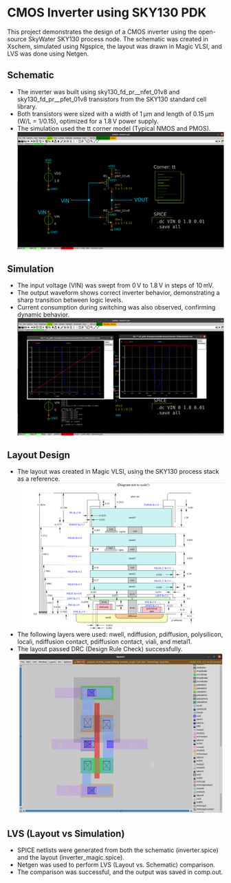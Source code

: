 # CMOS Inverter using SKY130 PDK
This project demonstrates the design of a CMOS inverter using the open-source SkyWater SKY130 process node. The schematic was created in Xschem, simulated using Ngspice, the layout was drawn in Magic VLSI, and LVS was done using Netgen.
## Schematic
- The inverter was built using sky130_fd_pr__nfet_01v8 and sky130_fd_pr__pfet_01v8 transistors from the SKY130 standard cell library.
- Both transistors were sized with a width of 1 µm and length of 0.15 µm (W/L = 1/0.15), optimized for a 1.8 V power supply.
- The simulation used the tt corner model (Typical NMOS and PMOS).
![Schematic](images/schematic.png)
## Simulation
- The input voltage (VIN) was swept from 0 V to 1.8 V in steps of 10 mV.
- The output waveform shows correct inverter behavior, demonstrating a sharp transition between logic levels.
- Current consumption during switching was also observed, confirming dynamic behavior.
![Simulation](images/simulation.png)
## Layout Design 
- The layout was created in Magic VLSI, using the SKY130 process stack as a reference.
![Process stack](images/process_stack.png)
- The following layers were used: nwell, ndiffusion, pdiffusion, polysilicon, locali, ndiffusion contact, pdiffusion contact, viali, and metal1.
- The layout passed DRC (Design Rule Check) successfully.
![Layout](images/layout.png)
## LVS (Layout vs Simulation)
- SPICE netlists were generated from both the schematic (inverter.spice) and the layout (inverter_magic.spice).
- Netgen was used to perform LVS (Layout vs. Schematic) comparison.
- The comparison was successful, and the output was saved in comp.out.

